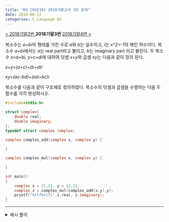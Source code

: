 ```yaml
---
title: "KU COSE101 2018기말고사 3번 문제"
date: 2019-06-13
categories: C_Language KU
---
```


[< 2018기말2번 ](https://detegice.github.io/COSE101-2018Final-Pro2)
 **2018기말3번** 
[ 2018기말4번 >](https://detegice.github.io/COSE101-2018Final-Pro4)

복소수는 *a+bi*의 형태를 가진 수로 *a*와 *b*는 실수이고, *i*는 *x^2=-1*의 해인 허수이다. 복소수 *a+bi*에서는 *a*는 real part라고 불리고, *b*는 imaginary part 라고 불린다.
두 복소수 *x=a+bi, y=c+di*에 대하여 덧셈 *x+y*와 곱셈 *xy*는 다음과 같이 정의 된다.


*x+y=(a+c)+(b+d)i*

*xy=(ac-bd)+(ad+bc)i*


복소수를 다음과 같이 구조체로 정의하였다. 복소수의 덧셈과 곱셈을 수행하는 다음 두 함수를 각각 완성하시오.

~~~c
#include<stdio.h>

struct complex{
	double real;
	double imaginary;
};
typedef struct complex complex;

complex complex_add(complex x, complex y) {
	
}

complex complex_mul(complex x, complex y) {
	
}

int main()
{
	complex x = {1,2}, y = {2,3};
	complex z = complex_mul(complex_add(x,y),y);
	printf("%+lf%+lfi",z.real, z.imaginary);
}
~~~

***

<details><summary>예시 풀이</summary>
  
{% highlight c %}

complex complex_add(complex x, complex y) {
	return {x.real+y.real, x.imaginary+y.imaginary};
}

complex complex_mul(complex x, complex y) {
	return {x.real*y.real-x.imaginary*y.imaginary, x.real*y.imaginary+x.imaginary*y.real};
}

{% endhighlight %}


</details>

